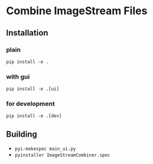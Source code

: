 # Combine ImageStream Files

## Installation
### plain
`pip install -e .`
### with gui
`pip install -e .[ui]`
### for development
`pip install -e .[dev]`

## Building
* `pyi-makespec main_ui.py`
* `pyinstaller ImageStreamCombiner.spec`